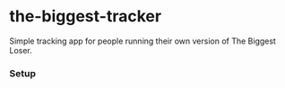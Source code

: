 the-biggest-tracker
===================

Simple tracking app for people running their own version of The Biggest Loser.

### Setup
